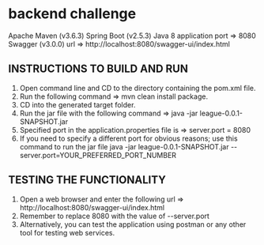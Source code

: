# backend challenge

Apache Maven (v3.6.3)
Spring Boot (v2.5.3)
Java 8
application port => 8080
Swagger (v3.0.0) url => http://localhost:8080/swagger-ui/index.html



INSTRUCTIONS TO BUILD AND RUN
---
1. Open command line and CD to the directory containing the pom.xml file.
2. Run the following command => mvn clean install package.
3. CD into the generated target folder.
4. Run the jar file with the following command => java -jar league-0.0.1-SNAPSHOT.jar
5. Specified port in the application.properties file is => server.port = 8080
6. If you need to specify a different port for obvious reasons; use this command to run the jar file java -jar league-0.0.1-SNAPSHOT.jar --server.port=YOUR_PREFERRED_PORT_NUMBER


TESTING THE FUNCTIONALITY
---
1. Open a web browser and enter the following url => http://localhost:8080/swagger-ui/index.html
2. Remember to replace 8080 with the value of --server.port
3. Alternatively, you can test the application using postman or any other tool for testing web services.


